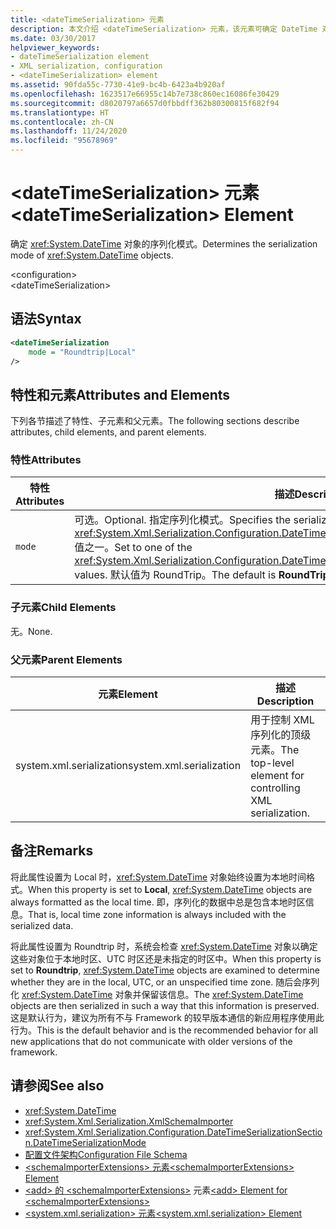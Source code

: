 ```yaml
---
title: <dateTimeSerialization> 元素
description: 本文介绍 <dateTimeSerialization> 元素，该元素可确定 DateTime 对象的序列化模式。
ms.date: 03/30/2017
helpviewer_keywords:
- dateTimeSerialization element
- XML serialization, configuration
- <dateTimeSerialization> element
ms.assetid: 90fda55c-7730-41e9-bc4b-6423a4b920af
ms.openlocfilehash: 1623517e66955c14b7e738c860ec16086fe30429
ms.sourcegitcommit: d8020797a6657d0fbbdff362b80300815f682f94
ms.translationtype: HT
ms.contentlocale: zh-CN
ms.lasthandoff: 11/24/2020
ms.locfileid: "95678969"
---
```

# <a name="datetimeserialization-element"></a><span data-ttu-id="950c1-103">\<dateTimeSerialization> 元素</span><span class="sxs-lookup"><span data-stu-id="950c1-103">\<dateTimeSerialization> Element</span></span>

<span data-ttu-id="950c1-104">确定 <xref:System.DateTime> 对象的序列化模式。</span><span class="sxs-lookup"><span data-stu-id="950c1-104">Determines the serialization mode of <xref:System.DateTime> objects.</span></span>  
  
 \<configuration>  
\<dateTimeSerialization>  
  
## <a name="syntax"></a><span data-ttu-id="950c1-105">语法</span><span class="sxs-lookup"><span data-stu-id="950c1-105">Syntax</span></span>  
  
```xml  
<dateTimeSerialization  
    mode = "Roundtrip|Local"  
/>  
```  
  
## <a name="attributes-and-elements"></a><span data-ttu-id="950c1-106">特性和元素</span><span class="sxs-lookup"><span data-stu-id="950c1-106">Attributes and Elements</span></span>  

 <span data-ttu-id="950c1-107">下列各节描述了特性、子元素和父元素。</span><span class="sxs-lookup"><span data-stu-id="950c1-107">The following sections describe attributes, child elements, and parent elements.</span></span>  
  
### <a name="attributes"></a><span data-ttu-id="950c1-108">特性</span><span class="sxs-lookup"><span data-stu-id="950c1-108">Attributes</span></span>  
  
|<span data-ttu-id="950c1-109">特性</span><span class="sxs-lookup"><span data-stu-id="950c1-109">Attributes</span></span>|<span data-ttu-id="950c1-110">描述</span><span class="sxs-lookup"><span data-stu-id="950c1-110">Description</span></span>|  
|----------------|-----------------|  
|`mode`|<span data-ttu-id="950c1-111">可选。</span><span class="sxs-lookup"><span data-stu-id="950c1-111">Optional.</span></span> <span data-ttu-id="950c1-112">指定序列化模式。</span><span class="sxs-lookup"><span data-stu-id="950c1-112">Specifies the serialization mode.</span></span> <span data-ttu-id="950c1-113">设置为 <xref:System.Xml.Serialization.Configuration.DateTimeSerializationSection.DateTimeSerializationMode> 值之一。</span><span class="sxs-lookup"><span data-stu-id="950c1-113">Set to one of the <xref:System.Xml.Serialization.Configuration.DateTimeSerializationSection.DateTimeSerializationMode> values.</span></span> <span data-ttu-id="950c1-114">默认值为 RoundTrip。</span><span class="sxs-lookup"><span data-stu-id="950c1-114">The default is **RoundTrip**.</span></span>|  
  
### <a name="child-elements"></a><span data-ttu-id="950c1-115">子元素</span><span class="sxs-lookup"><span data-stu-id="950c1-115">Child Elements</span></span>  

 <span data-ttu-id="950c1-116">无。</span><span class="sxs-lookup"><span data-stu-id="950c1-116">None.</span></span>  
  
### <a name="parent-elements"></a><span data-ttu-id="950c1-117">父元素</span><span class="sxs-lookup"><span data-stu-id="950c1-117">Parent Elements</span></span>  
  
|<span data-ttu-id="950c1-118">元素</span><span class="sxs-lookup"><span data-stu-id="950c1-118">Element</span></span>|<span data-ttu-id="950c1-119">描述</span><span class="sxs-lookup"><span data-stu-id="950c1-119">Description</span></span>|  
|-------------|-----------------|  
|<span data-ttu-id="950c1-120">system.xml.serialization</span><span class="sxs-lookup"><span data-stu-id="950c1-120">system.xml.serialization</span></span>|<span data-ttu-id="950c1-121">用于控制 XML 序列化的顶级元素。</span><span class="sxs-lookup"><span data-stu-id="950c1-121">The top-level element for controlling XML serialization.</span></span>|  
  
## <a name="remarks"></a><span data-ttu-id="950c1-122">备注</span><span class="sxs-lookup"><span data-stu-id="950c1-122">Remarks</span></span>  

<span data-ttu-id="950c1-123">将此属性设置为 Local 时，<xref:System.DateTime> 对象始终设置为本地时间格式。</span><span class="sxs-lookup"><span data-stu-id="950c1-123">When this property is set to **Local**, <xref:System.DateTime> objects are always formatted as the local time.</span></span> <span data-ttu-id="950c1-124">即，序列化的数据中总是包含本地时区信息。</span><span class="sxs-lookup"><span data-stu-id="950c1-124">That is, local time zone information is always included with the serialized data.</span></span>
  
<span data-ttu-id="950c1-125">将此属性设置为 Roundtrip 时，系统会检查 <xref:System.DateTime> 对象以确定这些对象位于本地时区、UTC 时区还是未指定的时区中。</span><span class="sxs-lookup"><span data-stu-id="950c1-125">When this property is set to **Roundtrip**, <xref:System.DateTime> objects are examined to determine whether they are in the local, UTC, or an unspecified time zone.</span></span> <span data-ttu-id="950c1-126">随后会序列化 <xref:System.DateTime> 对象并保留该信息。</span><span class="sxs-lookup"><span data-stu-id="950c1-126">The <xref:System.DateTime> objects are then serialized in such a way that this information is preserved.</span></span> <span data-ttu-id="950c1-127">这是默认行为，建议为所有不与 Framework 的较早版本通信的新应用程序使用此行为。</span><span class="sxs-lookup"><span data-stu-id="950c1-127">This is the default behavior and is the recommended behavior for all new applications that do not communicate with older versions of the framework.</span></span>  
  
## <a name="see-also"></a><span data-ttu-id="950c1-128">请参阅</span><span class="sxs-lookup"><span data-stu-id="950c1-128">See also</span></span>

- <xref:System.DateTime>
- <xref:System.Xml.Serialization.XmlSchemaImporter>
- <xref:System.Xml.Serialization.Configuration.DateTimeSerializationSection.DateTimeSerializationMode>
- [<span data-ttu-id="950c1-129">配置文件架构</span><span class="sxs-lookup"><span data-stu-id="950c1-129">Configuration File Schema</span></span>](../../framework/configure-apps/file-schema/index.md)
- [<span data-ttu-id="950c1-130">\<schemaImporterExtensions> 元素</span><span class="sxs-lookup"><span data-stu-id="950c1-130">\<schemaImporterExtensions> Element</span></span>](schemaimporterextensions-element.md)
- <span data-ttu-id="950c1-131">[\<add> 的 \<schemaImporterExtensions>](add-element-for-schemaimporterextensions.md) 元素</span><span class="sxs-lookup"><span data-stu-id="950c1-131">[\<add> Element for \<schemaImporterExtensions>](add-element-for-schemaimporterextensions.md)</span></span>
- [<span data-ttu-id="950c1-132">\<system.xml.serialization> 元素</span><span class="sxs-lookup"><span data-stu-id="950c1-132">\<system.xml.serialization> Element</span></span>](system-xml-serialization-element.md)
